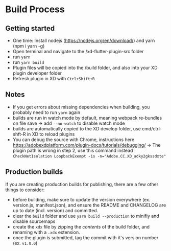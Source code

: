 # Build Process

## Getting started
* One time: Install nodejs (https://nodejs.org/en/download/) and yarn (npm i yarn -g)
* Open terminal and navigate to the /xd-flutter-plugin-src folder
* run `yarn`
* run `yarn build` 
* Plugin files will be copied into the /build folder, and also into your XD plugin developer folder 
* Refresh plugin in XD with `Ctrl+Shift+R`

## Notes
* If you get errors about missing dependencies when building, you probably need to run `yarn` again
* builds are run in watch mode by default, meaning webpack re-bundles on file save
  -> add `--no-watch` to disable watch mode
* builds are automatically copied to the XD develop folder, use cmd/ctrl-shft-R in XD to reload plugins
* You can debug the source with Chrome, instructions here https://adobexdplatform.com/plugin-docs/tutorials/debugging/
  -> The plugin path is wrong in step 2, use this command instead `CheckNetIsolation LoopbackExempt -is -n="Adobe.CC.XD_adky2gkssdxte"`

## Production builds
If you are creating production builds for publishing, there are a few other things to consider:
* before building, make sure to update the version everywhere (ex. version.js, manifest.json), and ensure the README and CHANGELOG are up to date (incl. version) and committed.
* clear the `build` folder and use `yarn build --production` to minifiy and disable sourcemaps
* create the `xdx` file by zipping the _contents_ of the build folder, and renaming with a `.xdx` extension.
* once the plugin is submitted, tag the commit with it's version number (ex. `v1.0.0`)